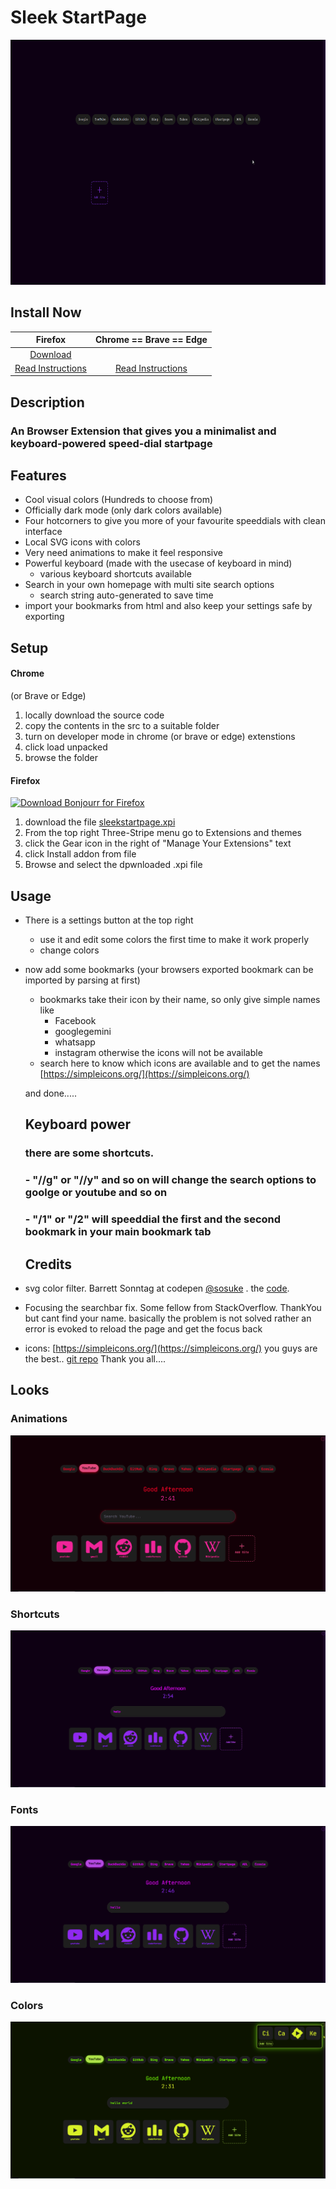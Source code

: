 # Sleek StartPage

<img src="https://raw.githubusercontent.com/alphatat/Sleek-Minimalist-StartPage/main/gifs/start.gif" width="768" height="392">

## Install Now

| Firefox  |  Chrome == Brave == Edge  | 
|:-----------------:|:---------------------------------:|
| [Download](https://raw.githubusercontent.com/alphatat/Sleek-Minimalist-StartPage/refs/heads/main/sleekstartpage-0.0.3.xpi)  |       |
| [Read Instructions](#Firefox)|[Read Instructions](#Chrome)|

## Description

### An Browser Extension that gives you a minimalist and keyboard-powered speed-dial startpage

## Features

- Cool visual colors (Hundreds to choose from)
- Officially dark mode (only dark colors available)
- Four hotcorners to give you more of your favourite speeddials with clean interface
- Local SVG icons with colors
- Very need animations to make it feel responsive
- Powerful keyboard (made with the usecase of keyboard in mind)
    - various keyboard shortcuts available
- Search in your own homepage with multi site search options
    - search string auto-generated to save time
- import your bookmarks from html and also keep your settings safe by exporting

## Setup

#### Chrome
(or Brave or Edge)
1. locally download the source code
2. copy the contents in the src to a suitable folder
3. turn on developer mode in chrome (or brave or edge) extenstions
4. click load unpacked 
5. browse the folder

#### Firefox
[<img src="https://labels.tahoe.be/firefox_download_dark.svg" height="53" alt="Download Bonjourr for Firefox">](https://raw.githubusercontent.com/alphatat/Sleek-Minimalist-StartPage/refs/heads/main/sleekstartpage-0.0.3.xpi)
1. download the file [sleekstartpage.xpi](https://raw.githubusercontent.com/alphatat/Sleek-Minimalist-StartPage/refs/heads/main/sleekstartpage-0.0.3.xpi)
2. From the top right Three-Stripe menu go to Extensions and themes
3. click the Gear icon in the right of "Manage Your Extensions" text
4. click Install addon from file
5. Browse and select the dpwnloaded .xpi file
   
    
## Usage
- There is a settings button at the top right
    - use it and edit some colors the first time to make it work properly
    - change colors
- now add some bookmarks (your browsers exported bookmark can be imported by parsing at first)
    - bookmarks take their icon by their name, so only give simple names like
        - Facebook
        - googlegemini
        - whatsapp
        - instagram
     otherwise the icons will not be available
    - search here to know which icons are available and to get the names
      [https://simpleicons.org/](https://simpleicons.org/)  
  
  and done.....


  ## Keyboard power
  ### there are some shortcuts.
  ### - "//g" or "//y" and so on will change the search options to goolge or youtube and so on
  ### - "/1" or "/2" will speeddial the first and the second bookmark in your main bookmark tab
 
  ## Credits
 - svg color filter. Barrett Sonntag at codepen [@sosuke](https://codepen.io/sosuke) . the [code](https://codepen.io/sosuke/pen/Pjoqqp).
 - Focusing the searchbar fix. Some fellow from StackOverflow. ThankYou but cant find your name. basically the problem is not solved rather an error is evoked to reload the page and get the focus back
 - icons: [https://simpleicons.org/](https://simpleicons.org/) you guys are the best.. [git repo](https://github.com/simple-icons/simple-icons)
Thank you all....


## Looks
### Animations
![Animations](https://github.com/alphatat/Sleek-Minimalist-StartPage/blob/main/gifs/animations.gif)
### Shortcuts
![Shortcuts](https://github.com/alphatat/Sleek-Minimalist-StartPage/blob/main/gifs/shortcuts.gif)
### Fonts
![Fonts](https://github.com/alphatat/Sleek-Minimalist-StartPage/blob/main/gifs/fonts.gif)
### Colors
![Colors](https://github.com/alphatat/Sleek-Minimalist-StartPage/blob/main/gifs/color.gif)




